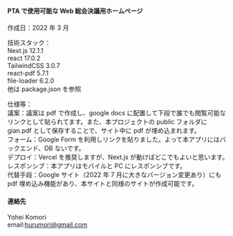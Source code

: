 #### PTA で使用可能な Web 総会決議用ホームページ

作成日：2022 年 3 月

技術スタック：<br>
Next.js 12.1.1<br>
react 17.0.2<br>
TailwindCSS 3.0.7<br>
react-pdf 5.7.1<br>
file-loader 6.2.0<br>
他は package.json を参照<br>

仕様等：<br>
議案：議案は pdf で作成し、google docs に配置して下段で誰でも閲覧可能なリンクとして貼られてます。また、本プロジェクトの public フォルダに gian.pdf として保存することで、サイト中に pdf が埋め込まれます。<br>
フォーム：Google Form を利用しリンクを貼りました。よって本アプリにはバックエンド、DB ないです。<br>
デプロイ：Vercel を推奨しますが、Next.js が動けばどこでもよいと思います。<br>
レスポンシブ：本アプリはモバイルと PC にレスポンシブです。<br>
代替手段：Google サイト（2022 年 7 月に大きなバージョン変更あり）にも pdf 埋め込み機能があり、本サイトと同様のサイトが作成可能です。

#### 連絡先

Yohei Komori<br>
email:hurumori@gmail.com
